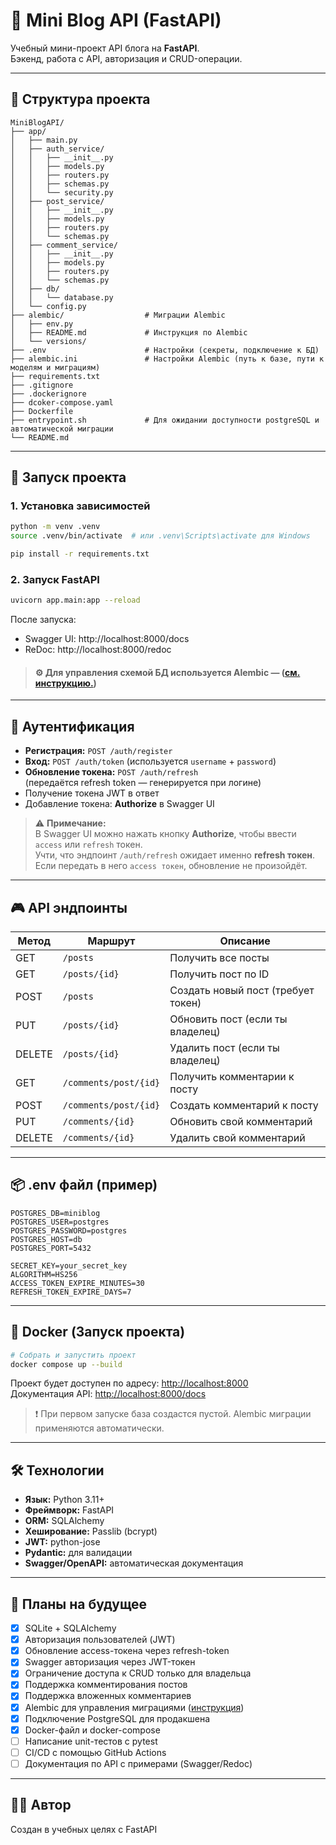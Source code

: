 # 📝 Mini Blog API (FastAPI)

Учебный мини-проект API блога на **FastAPI**.  
Бэкенд, работа с API, авторизация и CRUD-операции.

---

## 📁 Структура проекта

```
MiniBlogAPI/
├── app/
│   ├── main.py               
│   ├── auth_service/
│   │   ├── __init__.py  
│   │   ├── models.py
│   │   ├── routers.py
│   │   ├── schemas.py
│   │   └── security.py
│   ├── post_service/
│   │   ├── __init__.py  
│   │   ├── models.py
│   │   ├── routers.py
│   │   └── schemas.py       
│   ├── comment_service/
│   │   ├── __init__.py  
│   │   ├── models.py
│   │   ├── routers.py
│   │   └── schemas.py       
│   ├── db/
│   │   └── database.py
│   └── config.py
├── alembic/                  # Миграции Alembic
│   ├── env.py
│   ├── README.md             # Инструкция по Alembic
│   └── versions/
├── .env                      # Настройки (секреты, подключение к БД)
├── alembic.ini               # Настройки Alembic (путь к базе, пути к моделям и миграциям)
├── requirements.txt
├── .gitignore
├── .dockerignore
├── dcoker-compose.yaml
├── Dockerfile
├── entrypoint.sh             # Для ожидании доступности postgreSQL и автоматической миграции 
└── README.md
```

---

## 🚀 Запуск проекта

### 1. Установка зависимостей

```bash
python -m venv .venv
source .venv/bin/activate  # или .venv\Scripts\activate для Windows

pip install -r requirements.txt
```

### 2. Запуск FastAPI

```bash
uvicorn app.main:app --reload
```

После запуска:
- Swagger UI: http://localhost:8000/docs  
- ReDoc: http://localhost:8000/redoc

> #### ⚙️ Для управления схемой БД используется Alembic — ([см. инструкцию.](alembic/README.md))

---

## 🔐 Аутентификация

- **Регистрация:** `POST /auth/register`
- **Вход:** `POST /auth/token` (используется `username` + `password`)
- **Обновление токена:** `POST /auth/refresh`  
  (передаётся refresh token — генерируется при логине)
- Получение токена JWT в ответ
- Добавление токена: **Authorize** в Swagger UI

> ⚠️ **Примечание:**  
> В Swagger UI можно нажать кнопку **Authorize**, чтобы ввести `access` или `refresh` токен.  
> Учти, что эндпоинт `/auth/refresh` ожидает именно **refresh токен**.  
> Если передать в него `access токен`, обновление не произойдёт.

---

## 🎮 API эндпоинты

| Метод | Маршрут               | Описание                                |
|-------|-----------------------|------------------------------------------|
| GET   | `/posts`              | Получить все посты                       |
| GET   | `/posts/{id}`         | Получить пост по ID                      |
| POST  | `/posts`              | Создать новый пост (требует токен)       |
| PUT   | `/posts/{id}`         | Обновить пост (если ты владелец)         |
| DELETE| `/posts/{id}`         | Удалить пост (если ты владелец)          |
| GET   | `/comments/post/{id}` | Получить комментарии к посту             |
| POST  | `/comments/post/{id}` | Создать комментарий к посту              |
| PUT   | `/comments/{id}`      | Обновить свой комментарий                |
| DELETE| `/comments/{id}`      | Удалить свой комментарий                 |

---

## 📦 .env файл (пример)

```
POSTGRES_DB=miniblog
POSTGRES_USER=postgres
POSTGRES_PASSWORD=postgres
POSTGRES_HOST=db
POSTGRES_PORT=5432

SECRET_KEY=your_secret_key
ALGORITHM=HS256
ACCESS_TOKEN_EXPIRE_MINUTES=30
REFRESH_TOKEN_EXPIRE_DAYS=7
```

---

## 🐳 Docker (Запуск проекта)

```bash
# Собрать и запустить проект
docker compose up --build
```

Проект будет доступен по адресу: [http://localhost:8000](http://localhost:8000)  
Документация API: [http://localhost:8000/docs](http://localhost:8000/docs)

> ❗ При первом запуске база создастся пустой. Alembic миграции применяются автоматически.

---

## 🛠 Технологии

- **Язык:** Python 3.11+
- **Фреймворк:** FastAPI
- **ORM:** SQLAlchemy
- **Хеширование:** Passlib (bcrypt)
- **JWT:** python-jose
- **Pydantic:** для валидации
- **Swagger/OpenAPI:** автоматическая документация

---

## 📌 Планы на будущее

- [x] SQLite + SQLAlchemy
- [x] Авторизация пользователей (JWT)
- [x] Обновление access-токена через refresh-token
- [x] Swagger авторизация через JWT-токен
- [x] Ограничение доступа к CRUD только для владельца
- [x] Поддержка комментирования постов
- [x] Поддержка вложенных комментариев
- [x] Alembic для управления миграциями ([инструкция](alembic/README.md))
- [x] Подключение PostgreSQL для продакшена
- [x] Docker-файл и docker-compose
- [ ] Написание unit-тестов с pytest
- [ ] CI/CD с помощью GitHub Actions
- [ ] Документация по API с примерами (Swagger/Redoc)

---

## 👨‍💻 Автор

Создан в учебных целях с FastAPI
